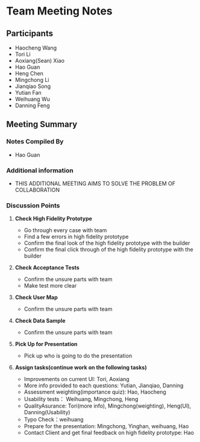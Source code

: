 # Team Meeting Notes

## Participants
- Haocheng Wang
- Tori Li
- Aoxiang(Sean) Xiao
- Hao Guan
- Heng Chen
- Mingchong Li
- Jianqiao Song
- Yutian Fan
- Weihuang Wu
- Danning Feng


## Meeting Summary

### Notes Compiled By
- Hao Guan

### Additional information
- THIS ADDITIONAL MEETING AIMS TO SOLVE THE PROBLEM OF COLLABORATION

### Discussion Points

1. **Check High Fidelity Prototype**
    - Go through every case with team
    - Find a few errors in high fidelity prototype
    - Confirm the final look of the high fidelity prototype with the builder
    - Confirm the final click through of the high fidelity prototype with the builder

3. **Check Acceptance Tests**
    - Confirm the unsure parts with team
    - Make test more clear
      
4. **Check User Map**
    - Confirm the unsure parts with team

5. **Check Data Sample**
   - Confirm the unsure parts with team
    
6. **Pick Up for Presentation**
   - Pick up who is going to do the presentation

1. **Assign tasks(continue work on the following tasks)**
    - Improvements on current UI: Tori, Aoxiang
    - More info provided to each questions: Yutian, Jianqiao, Danning
    - Assessment weighting(importance quiz): Hao, Haocheng
    - Usability tests： Weihuang, Mingchong, Heng
    - QualityAsurance: Tori(more info),  Mingchong(weighting), Heng(UI), Danning(Usability) 
    - Typo Check：weihuang
    - Prepare for the presentation: Mingchong, Yinghan, weihuang, Hao
    - Contact Client and get final feedback on high fidelity prototype: Hao
